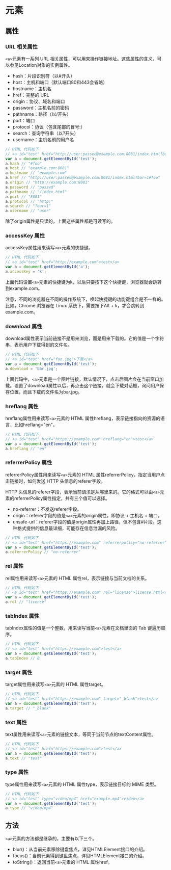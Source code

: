 # <a>元素

## 属性
### URL 相关属性

`<a>`元素有一系列 URL 相关属性，可以用来操作链接地址。这些属性的含义，可以参见Location对象的实例属性。

- hash：片段识别符（以#开头）
- host：主机和端口（默认端口80和443会省略）
- hostname：主机名
- href：完整的 URL
- origin：协议、域名和端口
- password：主机名前的密码
- pathname：路径（以/开头）
- port：端口
- protocol：协议（包含尾部的冒号:）
- search：查询字符串（以?开头）
- username：主机名前的用户名
```js
// HTML 代码如下
// <a id="test" href="http://user:passed@example.com:8081/index.html?bar=1#foo">test</a>
var a = document.getElementById('test');
a.hash // "#foo"
a.host // "example.com:8081"
a.hostname // "example.com"
a.href // "http://user:passed@example.com:8081/index.html?bar=1#foo"
a.origin // "http://example.com:8081"
a.password // "passwd"
a.pathname // "/index.html"
a.port // "8081"
a.protocol // "http:"
a.search // "?bar=1"
a.username // "user"
```
除了origin属性是只读的，上面这些属性都是可读写的。

### accessKey 属性

accessKey属性用来读写`<a>`元素的快捷键。

```js
// HTML 代码如下
// <a id="test" href="http://example.com">test</a>
var a = document.getElementById('a');
a.accessKey = 'k';
```
上面代码设置`<a>`元素的快捷键为k，以后只要按下这个快捷键，浏览器就会跳转到example.com。

注意，不同的浏览器在不同的操作系统下，唤起快捷键的功能键组合是不一样的。比如，Chrome 浏览器在 Linux 系统下，需要按下Alt + k，才会跳转到example.com。

### download 属性
download属性表示当前链接不是用来浏览，而是用来下载的。它的值是一个字符串，表示用户下载得到的文件名。
```js
// HTML 代码如下
// <a id="test" href="foo.jpg">下载</a>
var a = document.getElementById('test');
a.download = 'bar.jpg';
```
上面代码中，`<a>`元素是一个图片链接，默认情况下，点击后图片会在当前窗口加载。设置了download属性以后，再点击这个链接，就会下载对话框，询问用户保存位置，而且下载的文件名为bar.jpg。

### hreflang 属性
hreflang属性用来读写`<a>`元素的 HTML 属性hreflang，表示链接指向的资源的语言，比如hreflang="en"。
```js
// HTML 代码如下
// <a id="test" href="https://example.com" hreflang="en">test</a>
var a = document.getElementById('test');
a.hreflang // "en"
```

### referrerPolicy 属性
referrerPolicy属性用来读写`<a>`元素的 HTML 属性referrerPolicy，指定当用户点击链接时，如何发送 HTTP 头信息的referer字段。

HTTP 头信息的referer字段，表示当前请求是从哪里来的。它的格式可以由`<a>`元素的referrerPolicy属性指定，共有三个值可以选择。

- no-referrer：不发送referer字段。
- origin：referer字段的值是`<a>`元素的origin属性，即协议 + 主机名 + 端口。
- unsafe-url：referer字段的值是origin属性再加上路径，但不包含#片段。这种格式提供的信息最详细，可能存在信息泄漏的风险。
```js
// HTML 代码如下
// <a id="test" href="https://example.com" referrerpolicy="no-referrer">test</a>
var a = document.getElementById('test');
a.referrerPolicy // "no-referrer"
```
### rel 属性
rel属性用来读写`<a>`元素的 HTML 属性rel，表示链接与当前文档的关系。

```js
// HTML 代码如下
// <a id="test" href="https://example.com" rel="license">license.html</a>
var a = document.getElementById('test');
a.rel // "license"
```
### tabIndex 属性
tabIndex属性的值是一个整数，用来读写当前`<a>`元素在文档里面的 Tab 键遍历顺序。
```js
// HTML 代码如下
// <a id="test" href="https://example.com">test</a>
var a = document.getElementById('test');
a.tabIndex // 0
```
### target 属性
target属性用来读写`<a>`元素的 HTML 属性target。

```js
// HTML 代码如下
// <a id="test" href="https://example.com" target="_blank">test</a>
var a = document.getElementById('test');
a.target // "_blank"
```
### text 属性
text属性用来读写`<a>`元素的链接文本，等同于当前节点的textContent属性。

```js
// HTML 代码如下
// <a id="test" href="https://example.com">test</a>
var a = document.getElementById('test');
a.text // "test"
```
### type 属性
type属性用来读写`<a>`元素的 HTML 属性type，表示链接目标的 MIME 类型。
```js
// HTML 代码如下
// <a id="test" type="video/mp4" href="example.mp4">video</a>
var a = document.getElementById('test');
a.type // "video/mp4"
```
## 方法
`<a>`元素的方法都是继承的，主要有以下三个。

- blur()：从当前元素移除键盘焦点，详见HTMLElement接口的介绍。
- focus()：当前元素得到键盘焦点，详见HTMLElement接口的介绍。
- toString()：返回当前`<a>`元素的 HTML 属性href。